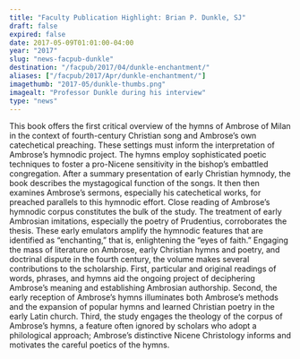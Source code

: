 ```yaml
---
title: "Faculty Publication Highlight: Brian P. Dunkle, SJ"
draft: false
expired: false
date: 2017-05-09T01:01:00-04:00
year: "2017"
slug: "news-facpub-dunkle"
destination: "/facpub/2017/04/dunkle-enchantment/"
aliases: ["/facpub/2017/Apr/dunkle-enchantment/"]
imagethumb: "2017-05/dunkle-thumbs.png"
imagealt: "Professor Dunkle during his interview"
type: "news"
---
```


This book offers the first critical overview of the hymns of Ambrose of Milan in the context of fourth-century Christian song and Ambrose’s own catechetical preaching. These settings must inform the interpretation of Ambrose’s hymnodic project. The hymns employ sophisticated poetic techniques to foster a pro-Nicene sensitivity in the bishop’s embattled congregation. After a summary presentation of early Christian hymnody, the book describes the mystagogical function of the songs. It then then examines Ambrose’s sermons, especially his catechetical works, for preached parallels to this hymnodic effort. Close reading of Ambrose’s hymnodic corpus constitutes the bulk of the study. The treatment of early Ambrosian imitations, especially the poetry of Prudentius, corroborates the thesis. These early emulators amplify the hymnodic features that are identified as “enchanting,” that is, enlightening the “eyes of faith.” Engaging the mass of literature on Ambrose, early Christian hymns and poetry, and doctrinal dispute in the fourth century, the volume makes several contributions to the scholarship. First, particular and original readings of words, phrases, and hymns aid the ongoing project of deciphering Ambrose’s meaning and establishing Ambrosian authorship. Second, the early reception of Ambrose’s hymns illuminates both Ambrose’s methods and the expansion of popular hymns and learned Christian poetry in the early Latin church. Third, the study engages the theology of the corpus of Ambrose’s hymns, a feature often ignored by scholars who adopt a philological approach; Ambrose’s distinctive Nicene Christology informs and motivates the careful poetics of the hymns.
